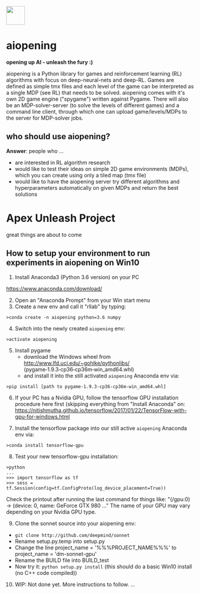 <img src="https://github.com/sven1977/aiopening/blob/master/logo.png" width="50">

# aiopening
<b>opening up AI - unleash the fury :)</b>

aiopening is a Python library for games and reinforcement learning (RL) algorithms with focus on deep-neural-nets and deep-RL.
Games are defined as simple tmx files and each level of the game can be interpreted as a single MDP (see RL) that needs to be solved. aiopening comes with it's own 2D game engine ("spygame") written against Pygame.
There will also be an MDP-solver-server (to solve the levels of different games) and a command line client, through which one can upload game/levels/MDPs to the server for MDP-solver jobs.

## who should use aiopening?
<b>Answer</b>: people who ...
- are interested in RL algorithm research
- would like to test their ideas on simple 2D game environments (MDPs), which you can create using only a tiled map (tmx file)
- would like to have the aiopening server try different algorithms and hyperparameters automatically on given MDPs and return the best solutions

# Apex Unleash Project
great things are about to come

## How to setup your environment to run experiments in aiopening on Win10
1) Install Anaconda3 (Python 3.6 version) on your PC

https://www.anaconda.com/download/

2) Open an "Anaconda Prompt" from your Win start menu
3) Create a new env and call it "rllab" by typing:

``>conda create -n aiopening python=3.6 numpy``

4) Switch into the newly created `aiopening` env:

``>activate aiopening``

5) Install pygame
    - download the Windows wheel from http://www.lfd.uci.edu/~gohlke/pythonlibs/
    (pygame‑1.9.3‑cp36‑cp36m‑win_amd64.whl)
    - and install it into the still activated `aiopening` Anaconda env via:

``>pip install [path to pygame‑1.9.3‑cp36‑cp36m‑win_amd64.whl]``


6) If your PC has a Nvidia GPU, follow the tensorflow GPU installation
procedure here first (skipping everything from "Install Anaconda" on:
https://nitishmutha.github.io/tensorflow/2017/01/22/TensorFlow-with-gpu-for-windows.html

7) Install the tensorflow package into our still active `aiopening` Anaconda env via:

``>conda install tensorflow-gpu``

8) Test your new tensorflow-gpu installation:

```
>python
...
>>> import tensorflow as tf
>>> sess = tf.Session(config=tf.ConfigProto(log_device_placement=True))
```

Check the printout after running the last command for things like:
"(/gpu:0) -> (device: 0, name: GeForce GTX 980 ..."
The name of your GPU may vary depending on your Nvidia GPU type.

9) Clone the sonnet source into your aiopening env:
- `git clone http://github.com/deepmind/sonnet`
- Rename setup.py.temp into setup.py
- Change the line project_name = '%%%PROJECT_NAME%%%' to project_name = 'dm-sonnet-gpu'
- Rename the BUILD file into BUILD_test
- Now try it: `python setup.py install` (this should do a basic Win10 install (no C++ code compiled))

10) WIP: Not done yet. More instructions to follow.
...